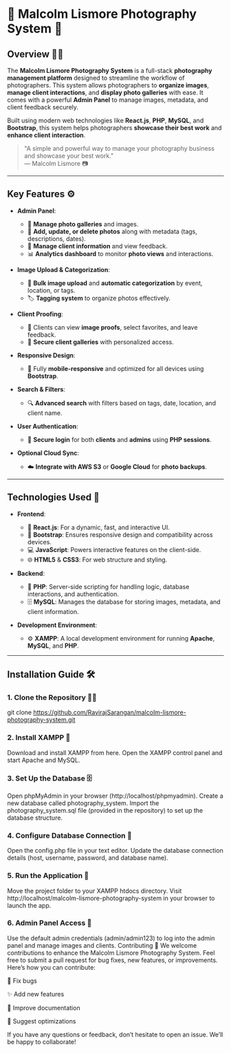 # 🌟 **Malcolm Lismore Photography System** 🌟

## Overview 🎥📸
The **Malcolm Lismore Photography System** is a full-stack **photography management platform** designed to streamline the workflow of photographers. This system allows photographers to **organize images**, **manage client interactions**, and **display photo galleries** with ease. It comes with a powerful **Admin Panel** to manage images, metadata, and client feedback securely.

Built using modern web technologies like **React.js**, **PHP**, **MySQL**, and **Bootstrap**, this system helps photographers **showcase their best work** and **enhance client interaction**.

> "A simple and powerful way to manage your photography business and showcase your best work."  
— Malcolm Lismore 📷

---

## Key Features ⚙️

- **Admin Panel**:
  - 📸 **Manage photo galleries** and images.
  - 📝 **Add, update, or delete photos** along with metadata (tags, descriptions, dates).
  - 👤 **Manage client information** and view feedback.
  - 📊 **Analytics dashboard** to monitor **photo views** and interactions.

- **Image Upload & Categorization**:
  - 🚀 **Bulk image upload** and **automatic categorization** by event, location, or tags.
  - 🏷️ **Tagging system** to organize photos effectively.

- **Client Proofing**:
  - 👥 Clients can view **image proofs**, select favorites, and leave feedback.
  - 🔐 **Secure client galleries** with personalized access.

- **Responsive Design**:
  - 📱 Fully **mobile-responsive** and optimized for all devices using **Bootstrap**.

- **Search & Filters**:
  - 🔍 **Advanced search** with filters based on tags, date, location, and client name.

- **User Authentication**:
  - 🔑 **Secure login** for both **clients** and **admins** using **PHP sessions**.

- **Optional Cloud Sync**:
  - ☁️ **Integrate with AWS S3** or **Google Cloud** for **photo backups**.

---

## Technologies Used 🚀

- **Frontend**:
  - 🎨 **React.js**: For a dynamic, fast, and interactive UI.
  - 📱 **Bootstrap**: Ensures responsive design and compatibility across devices.
  - 💻 **JavaScript**: Powers interactive features on the client-side.
  - 🌐 **HTML5** & **CSS3**: For web structure and styling.

- **Backend**:
  - 🔧 **PHP**: Server-side scripting for handling logic, database interactions, and authentication.
  - 🗄️ **MySQL**: Manages the database for storing images, metadata, and client information.

- **Development Environment**:
  - ⚙️ **XAMPP**: A local development environment for running **Apache**, **MySQL**, and **PHP**.

---

## Installation Guide 🛠️

### 1. Clone the Repository 🧑‍💻
git clone https://github.com/RavirajSarangan/malcolm-lismore-photography-system.git
 
### 2. Install XAMPP 🚀
Download and install XAMPP from here.
Open the XAMPP control panel and start Apache and MySQL.

### 3. Set Up the Database 🗄️
Open phpMyAdmin in your browser (http://localhost/phpmyadmin).
Create a new database called photography_system.
Import the photography_system.sql file (provided in the repository) to set up the database structure.

### 4. Configure Database Connection 🔑
Open the config.php file in your text editor.
Update the database connection details (host, username, password, and database name).

### 5. Run the Application 🚀
Move the project folder to your XAMPP htdocs directory.
Visit http://localhost/malcolm-lismore-photography-system in your browser to launch the app.

### 6. Admin Panel Access 🔐
Use the default admin credentials (admin/admin123) to log into the admin panel and manage images and clients.
Contributing 🤝
We welcome contributions to enhance the Malcolm Lismore Photography System. Feel free to submit a pull request for bug fixes, new features, or improvements. Here’s how you can contribute:

🐞 Fix bugs

✨ Add new features

📝 Improve documentation

🚀 Suggest optimizations

If you have any questions or feedback, don’t hesitate to open an issue. We’ll be happy to collaborate!
